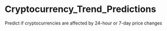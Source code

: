 # Cryptocurrency_Trend_Predictions
Predict if cryptocurrencies are affected by 24-hour or 7-day price changes
